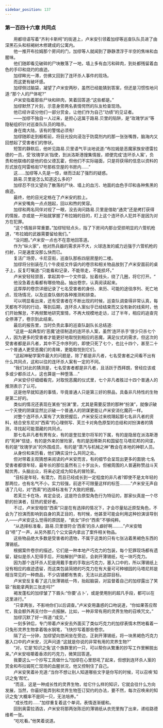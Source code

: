 ```yaml
---
sidebar_position: 137
---
```

### 第一百四十六章 共同点  


　　用都坦语写着“齐利卡斯柯”的街道上，卢米安引领着加缪等巡查队队员进了由深黑石头和棕褐树木修建成的公寓内。  
　　他一推开布拉姆那个房间的门，加缪等人就闻到了静静漂浮于半空的焦味和血腥味。  
　　他们随即看见破碎的尸块散落了一地，墙上多有血污和碎肉，到处都残留着血色的手印和烧灼的痕迹。  
　　加缪眸光一滞，仿佛又回到了连环杀人事件的现场。  
　　而这更有破坏感。  
　　加缪侧过脑袋，凝望了卢米安两秒，虽然已经能猜到答案，但还是习惯性地问道:“那个人的尸体呢?”  
　　卢米安指着那些尸块和碎肉，笑着回答道:“这些都是。”  
　　加缪默然了片刻，示意身旁两名表情愕然的队友检查现场。  
　　他已经许诺分他们一部分赏金，让他们作为自己“功绩”的见证者。  
　　——加缪不独自一人过来，是担心这属于路易.贝里的陷阱，是“玫瑰学派”等隐秘组织针对巡查队队员的暗杀。  
　　身在南大陆，该有的警惕必须有!  
　　加缪随即走到橱柜前，将目光投向浸泡于防腐剂内的那一张张嘴唇，脑海内又回想起了受害者们的惨状。  
　　短暂的静默后，他听见路易.贝里语气平淡地说道:“布拉姆是恶魔家族安德雷拉德的一员，受‘玫瑰学派’指使，到派洛斯港搜集情报，顺便完成‘连环杀人案’，负责和他联络的是他的伯父德瓦霍，但他们不实际碰面，只是将获得的信息以资料的形式放在阿雷格街17号那栋空屋的书房内……”  
　　这……加缪等人先是一惊，继而泛起了强烈的疑惑。  
　　路易.贝里是怎么知道这么多的?  
　　加缪忍不住又望向了散落的尸块、墙上的血污、地面的血色手印和各种焦黑的痕迹。  
　　最终，他的目光定格在了卢米安的脸上。  
　　卢米安嘴角一点点翘起，回以和煦的笑容。  
　　加缪和两名同伴对视了一眼，没去询问路易.贝里是借助“通灵”还是拷打获得的情报，亦或是一开始就掌握了布拉姆的目的，盯上这个连环杀人犯并不是因为对方在犯罪。  
　　“这个情报非常重要。”加缪轻轻点头，指了下房间内那台受损明显的六管机枪道，“布拉姆的武器需要留给我们。”  
　　“没问题。”卢米安一点也不在意地回答道。  
　　作为“纵火家”，他对热兵器的需求并不大，火球连发的威力远强于六管机枪的扫射，只是速度没那么快而已。  
　　复活广场旁，卡尼亚街，巡查队那栋四层房屋的二楼。  
　　加缪将分别装在几个牛皮纸文件袋内的卷宗和相关物品放到了卢米安面前的桌子上，反复叮嘱道:“只能看和记录，不能带走，不能损坏。”  
　　卢米安轻轻颔首，拿起其中一个文件袋，扯着线头，绕了几圈，将它打开。“  
　　他没急着去看都有哪些物品，抽出卷宗，认真阅读起来。  
　　这厚厚的卷宗详细记录了七名受害者的身份、来历、可能的途径序列、死亡地点、现场情况，以及巡查队做的各种推测和排查。  
　　可以明显看出来，还有受害者在不断出现的时候，巡查队调查得非常认真，每天都有不同的行动，等到后期，连环杀人案似乎已经结束而又没有新的线索时，他们开始懈怠，不再频繁地研究案情，不再大规模地走访，过了半年，相应的追查完全停滞了，卷宗到此结束。  
　　最后的报告里，当时负责此事的巡查队副队长总结道:  
　　“这是一起典型的‘恶魔’途径制造的连环杀人案，虽然‘连环杀手’很少只杀七个人，因为更多的受害者才能更好地取悦到相应的恶魔，满足仪式的需求，但这次的受害者都是非凡者，其中不乏中序列的，即使只死了七个，也比十四个，甚至二十一个普通人更受恶魔们的青睐，更能取悦到它们。  
　　“这起神秘学案件最大的问题是，除了都是非凡者，七名受害者之间看不出有什么共同点，这和以往的连环杀人案有一定的不同。  
　　“我们对此的猜测是，七名受害者都是非凡者，且活跃于西拜朗，曾经应该或多或少都杀过人，这也算是一种堕落....”  
　　卢米安仔仔细细看完，对取悦恶魔的仪式里，七个非凡者胜过十四个普通人的推测表示了认可。  
　　这是他早就知道的事情，毕竟普通人只是第三好的祭品，具备非凡特性的生物是第二好的。  
　　类似的情况还表现在某些“扮演”里，尤其是需要反馈的那种“扮演”，就像识破一个天使的阴谋显然比识破一个普通人的阴谋更能让卢米安消化魔药一样。  
　　对整个连环杀人案有了大致把握后，卢米安反过来梳理起那七名非凡者的资料，结合安东尼对“西索”的心理侧写、芙兰卡对角色原型的总结和对扮演者的猜测，寻找起可能潜藏的共同点。  
　　那七名非凡者有男有女，有的是奎拉里尔将军的下属，有的是隐居在派洛斯港的“死神”信徒，有的是外来的冒险家，有的是因蒂斯共和国留在马塔尼邦的间谍，有的是“玫瑰学派”的外围成员，有的是“蒸汽与机械之神”教会在本地的神职人员。  
　　从身份和来历看，他们确实没什么共同之处。  
　　但对带着主观猜想来阅读的卢米安而言，有的细节会呈现出更多的面貌:七名受害者都很年轻，最年长的那位虽然有三十岁出头，但被周围的人普遍称赞战斗天赋优秀，头脑出众，将来必定成为知名的冒险家。  
　　“目标是年轻，有潜力，而且已经成长到一定程度的非凡者?即使不是太年轻的那两位，也有名气不小，实力较强，前途不可限量这样的标签………”卢米安无声自语了几句，对“西索”的选择标准有了大致的把握。  
　　若芙兰卡在场，肯定会说，这是符合原型角色行为特征的，那家伙真是一个尽职的扮演者，狂热的爱好者。  
　　不过，卢米安相信“西索”只是在有选择的情况下，才会尽量贴近原型角色，不会为了扮演而影响到自身的真正目的，有时候，他甚至可能会利用这种扮演误导别人——卢米安这么觉得的原因是，“疯女”评价“西索”不够纯粹。  
　　“从选择标准看，路易.贝里很符合‘西索’的杀人癖好啊………”卢米安暗自“啧”了一声，从另外那几个公文袋内拿出了案件相关物品。  
　　这些物品绝大多数是受害者的遗物，不属于这类的只有七张沾着黑褐色东西的薄锡纸。  
　　根据案件卷宗的描述，它们是一种本地产巧克力的包装，每个犯罪现场都有遗留，疑似是杀人犯得手后，开始解剖尸体前，会剥开薄锡纸，吃一块巧克力。  
　　因为那个连环杀人犯是用戴手套的手取出巧克力，塞入口中的，所以薄锡纸上没有相应的痕迹遗留，而这类包装简陋的巧克力在有大量可可种植园的马塔尼邦是相当常见的一种商品，不少店铺都有售卖，无法以此追踪目标。  
　　卢米安反复看了这几张薄锡纸一阵，抬起脑袋，对监督着自己的加缪露出了笑容:“我能拿两到三张走吗?“  
　　褐发蓬松的加缪皱了下眉头:“你要‘占卜’，或是使用别的超凡手段，都可以在这里进行。”  
　　“只拿两张，不影响你们以后调查。”卢米安用蛊惑的口吻说道，“你如果答应帮忙，我会额外再支付你一点报酬，比如，一种非常有用的灵界生物的召唤咒文。”  
　　加缪沉默了好一阵道:“成交。”  
　　一刻多钟后，专门带着卢米安去外面买了类似巧克力的加缪表情木然地看着一只兔形灵界生物拿着吸水钢笔，飞快抄写着那些卷宗。  
　　隔了近一分钟，加缪望向悠闲坐在旁边，正剥开薄锡纸，将一块黑褐色巧克力塞入口中的卢米安，沉声问道:“这就是你说的非常有用的灵界生物?”  
　　“对，它是‘知识之兔’这个族群里的一只，可以帮你从繁重的抄写工作里解脱出来。”卢米安咀嚼着香浓的巧克力，微笑回答道。  
　　我要这么一个抄写工具做什么?加缪在心里怒吼了起来，但想到连环杀人案的赏金和布拉姆死亡现场的血腥状况，他又控制住了自己。  
　　卢米安笑着补充道:“当你不想让别人知道哪些文字是你写的时候，可以召唤‘知识之兔’帮忙。  
　　“而且，这是一种成长性的灵界生物，给它什么样的知识，它就会往什么方向发展，当然，你最好能弄到和灵界生物签订契约的办法，要不然，每次召唤来的知识之兔’大概率不是同一只，无法培养。”  
　　“成长性的……”加缪重复着这个单词，表情逐渐缓和。  
　　回到奥雷拉酒店，卢米安将那两张陈旧的薄锡纸从衣兜里掏了出来，递给路德维希一张。  
　　“吃吃看。”他笑着说道。  
